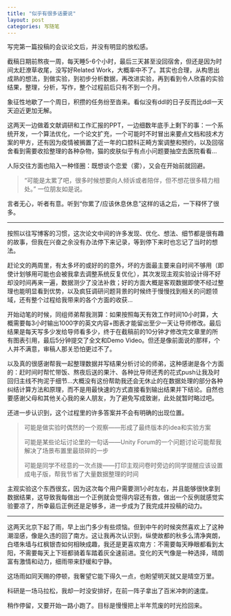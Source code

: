 ```yaml
---
title: "似乎有很多话要说"
layout: post
categories: 写随笔
---
```


写完第一篇投稿的会议论文后，并没有明显的放松感。

<!-- more -->

截稿日期前熬夜一周，每天睡5-6个小时，最后三天甚至没回宿舍，但还是因为时间太赶潦草收尾，没写好Related Work，大概率中不了。其实也合理，从构思出成熟的想法，到做实验，到初步分析数据，再改进实验，再到看到令人欣喜的实验结果，整理，分析，写作，整个过程前后只有不到一个月。

象征性地歇了一个周日，积攒的任务纷至沓来。看似没有ddl的日子反而比ddl一天天迫近更加无解。

这两天一边做着文献调研和工作汇报的PPT，一边细数年底手上剩下的事：一个系统开发，一个算法优化，一个论文扩充，一个可能时不时冒出来要点文档和技术方案的甲方，还有因为疫情被搁置了近一年的口腔科正畸方案调整和预约，以及回宿舍看到需要收拾整理的各种杂物，猫的皮肤似乎有点小问题要抽空去医院看看...

人际交往方面也陷入一种怪圈：既想谈个恋爱（雾），又会在开始前就回避。

>  “可能是太累了吧，很多时候想要向人倾诉或者陪伴，但不想花很多精力相处。” 一位朋友如是说。

言者无心，听者有意。听到“你累了/应该休息休息”这样的话之后，一下释怀了很多。

---

按照以往写博客的习惯，这次论文中间的许多发现、优化、想法、细节都是很有趣的故事，但我在兴奋之余没有办法停下来记录，等到停下来时也忘记了当时的想法。

赶论文的两周里，有太多坏的或好的的意外，坏的方面最主要来自时间不够用（即使计划够用可能也会被我拿去调整系统反复优化），其次发现主观实验设计得不好却没时间再来一遍，数据测少了没法补救；好的方面大概是客观数据即使不经过整理也能明显看到优势，以及疯狂调研问题背景的时候终于慢慢找到相关的问题领域，还有整个过程给我带来的各个方面的收获…

开始动笔的时候，同组师弟帮我测算：如果按照每天有效工作时间10小时算，大概需要每3小时输出1000字的英文内容+图表才能留出至少一天让导师修改。最后结果是每天写多少发给导师看多少，终于在截稿前的10分钟才修改完文章里的所有图表引用，最后5分钟提交了全文和Demo Video。但还是像前面说的那样，个人并不满意，审稿人那关恐怕更过不了。

以及真的很感谢帮我一起整理数据并写结果分析讨论的师弟，这种感谢是各个方面的：赶时间时帮忙带饭、熬夜后送的果汁、各种比导师还秀的花式push让我及时回归主线不拘泥于细节...大概没有这份帮助我还会无休止的在数据处理的部分各种纠结计算方法和原理，而不是用最快速的方式直接看到输出结果并下结论。自然也要感谢父母和其他关心我的亲人朋友，为了避免写成致谢，此处就暂时略过吧。

还进一步认识到，这个过程里的许多答案并不会有明确的出现位置。

> 可能是做实验时偶然的一个观察——形成了最终版本的idea和实验方案
>
> 可能是某些论坛讨论里的一句话——Unity Forum的一个问题讨论可能帮我解决了场景布置里最琐碎的一步
>
> 可能是同学不经意的一次点拨——打印主观问卷时旁边的同学提醒应该设置成电子版，帮我节省了大量数据整理的时间

主观实验这个东西很玄，因为这次每个用户需要测1小时左右，并且能够很快拿到数据结果，这导致我每做出一个正例就会觉得内容还有救，做出一个反例就感觉实验要凉了，所幸最后正例还是足够多，进一步成为了我完成并投稿的动力。

---

这两天北京下起了雨，早上出门多少有些烦恼。但到中午的时候突然喜欢上了这种潮湿感，像是久违的回了南方。这让我再次认识到，纵使故都的秋多么清净爽朗，白塔朱墙与红枫银杏如何相映成趣，我还是更喜欢南方：不需要每天睁眼都看到太阳，不需要每天上下班都骑着车踏着灰全速前进。变化的天气像是一种选择，晴朗富有激情和动力，细雨带来舒缓和宁静。

这场雨如同天赐的停顿，我奢望它能下得久一点，也盼望明天就又是晴空万里。

科研是一场马拉松，我却一时没安排好，在前一阵子拿出了百米冲刺的速度。

稍作停留，又要开始一路小跑了。目标是慢慢把上半年荒废的时光捡回来。